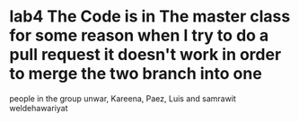 # lab4  The Code is in The master class for some reason when I try to do a pull request it doesn't work in order to merge the two branch into one


people in the group 
unwar, Kareena,
Paez, Luis and samrawit weldehawariyat
